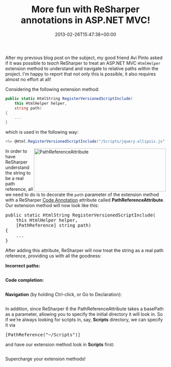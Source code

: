 ﻿---
title: More fun with ReSharper annotations in ASP.NET MVC!
date: 2013-02-26T15:47:38+00:00
---
After my previous blog post on the subject, my good friend Avi Pinto asked if it was possible to *teach* ReSharper to treat an ASP.NET MVC `HtmlHelper` extension method to understand and navigate to relative paths within the project. I'm happy to report that not only this is possible, it also requires almost no effort at all!

<!-- more -->

Considering the following extension method:

```csharp
public static HtmlString RegisterVersionedScriptInclude(
    this HtmlHelper helper,
    string path)
{
    ...
}
```

which is used in the following way:

```csharp
<%= @Html.RegisterVersionedScriptInclude("/Scripts/jquery.ellipsis.js") %>
```

<img style="background-image: none; padding-top: 0px; padding-left: 0px; display: inline; padding-right: 0px; border: 0px;" title="PathReferenceAttribute" alt="PathReferenceAttribute" src="http://i2.wp.com/hmemcpy.com/wp-content/uploads/2013/02/image1.png" width="414" height="135" align="right" border="0" />

In order to have ReSharper understand the string to be a real path reference, all we need to do is to decorate the `path` parameter of the extension method with a ReSharper [Code Annotation](http://www.jetbrains.com/resharper/webhelp/Code_Analysis__Annotations_in_Source_Code.html) attribute called **PathReferenceAttribute**. Our extension method will now look like this:

<pre class="brush: csharp; gutter: false">public static HtmlString RegisterVersionedScriptInclude(
    this HtmlHelper helper,
    [PathReference] string path)
{
    ...
}</pre>

After adding this attribute, ReSharper will now treat the string as a real path reference, providing us with all the goodness:

**Incorrect paths:**

<img style="background-image: none; padding-top: 0px; padding-left: 0px; display: inline; padding-right: 0px; border: 0px;" alt="" src="http://i2.wp.com/hmemcpy.com/wp-content/uploads/2013/02/image2.png?resize=900%2C60" border="0" data-recalc-dims="1" />

**Code completion:**

<img style="background-image: none; padding-top: 0px; padding-left: 0px; display: inline; padding-right: 0px; border-width: 0px;" title="" alt="" src="http://i0.wp.com/hmemcpy.com/wp-content/uploads/2013/02/image3.png?resize=416%2C272" border="0" data-recalc-dims="1" />

**Navigation** (by holding Ctrl-click, or Go to Declaration):

<img style="background-image: none; padding-top: 0px; padding-left: 0px; display: inline; padding-right: 0px; border-width: 0px;" title="" alt="" src="http://i0.wp.com/hmemcpy.com/wp-content/uploads/2013/02/image4.png?resize=461%2C45" border="0" data-recalc-dims="1" />

In addition, since ReSharper 6 the PathReferenceAttribute takes a basePath as a parameter, allowing you to specify the initial directory it will look in. So if we're always looking for scripts in, say, **Scripts** directory, we can specify it via

<pre class="brush: csharp; gutter: false">[PathReference("~/Scripts")]</pre>

and have our extension method look in **Scripts** first:

<img style="background-image: none; padding-top: 0px; padding-left: 0px; display: inline; padding-right: 0px; border-width: 0px;" title="" alt="" src="http://i1.wp.com/hmemcpy.com/wp-content/uploads/2013/02/image5.png?resize=481%2C272" border="0" data-recalc-dims="1" />

Supercharge your extension methods!
